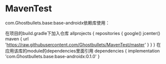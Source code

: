 # MavenTest
com.Ghostbullets.base:base-androidx依赖库使用：

在项目的build.gradle下加入仓库
allprojects {
    repositories {
        google()
        jcenter()
        maven { url 'https://raw.githubusercontent.com/Ghostbullets/MavenTest/master' }
    }
}
在应用该库的module的dependencies里面引用
dependencies {
implementation 'com.Ghostbullets.base:base-androidx:0.1.0'
}
